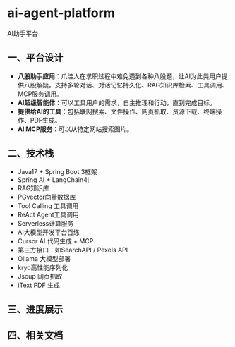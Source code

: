 # ai-agent-platform
AI助手平台

## 一、平台设计

* **八股助手应用**：爪洼人在求职过程中难免遇到各种八股题，让AI为此类用户提供八股解疑。支持多轮对话、对话记忆持久化、RAG知识库检索、工具调用、MCP服务调用。
* **AI超级智能体**：可以工具用户的需求，自主推理和行动，直到完成目标。
* **提供给AI的工具**：包括联网搜索、文件操作、网页抓取、资源下载、终端操作、PDF生成。
* **AI MCP服务**：可以从特定网站搜索图片。

## 二、技术栈

* Java17 + Spring Boot 3框架
* Spring AI + LangChain4j
* RAG知识库
* PGvector向量数据库
* Tool Calling 工具调用
* ReAct Agent工具调用
* Serverless计算服务
* AI大模型开发平台百练
* Cursor AI 代码生成 + MCP
* 第三方接口：如SearchAPI / Pexels API
* Ollama 大模型部署
* kryo高性能序列化
* Jsoup 网页抓取
* iText PDF 生成

## 三、进度展示



## 四、相关文档



